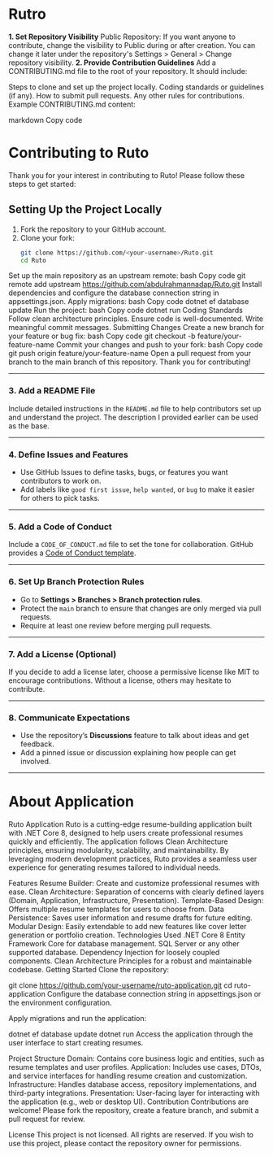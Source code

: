 # Rutro

**1. Set Repository Visibility**
Public Repository: If you want anyone to contribute, change the visibility to Public during or after creation.
You can change it later under the repository's Settings > General > Change repository visibility.
**2. Provide Contribution Guidelines**
Add a CONTRIBUTING.md file to the root of your repository. It should include:

Steps to clone and set up the project locally.
Coding standards or guidelines (if any).
How to submit pull requests.
Any other rules for contributions.
Example CONTRIBUTING.md content:

markdown
Copy code
# Contributing to Ruto

Thank you for your interest in contributing to Ruto! Please follow these steps to get started:

## Setting Up the Project Locally
1. Fork the repository to your GitHub account.
2. Clone your fork:
   ```bash
   git clone https://github.com/<your-username>/Ruto.git
   cd Ruto
Set up the main repository as an upstream remote:
bash
Copy code
git remote add upstream https://github.com/abdulrahmannadap/Ruto.git
Install dependencies and configure the database connection string in appsettings.json.
Apply migrations:
bash
Copy code
dotnet ef database update
Run the project:
bash
Copy code
dotnet run
Coding Standards
Follow clean architecture principles.
Ensure code is well-documented.
Write meaningful commit messages.
Submitting Changes
Create a new branch for your feature or bug fix:
bash
Copy code
git checkout -b feature/your-feature-name
Commit your changes and push to your fork:
bash
Copy code
git push origin feature/your-feature-name
Open a pull request from your branch to the main branch of this repository.
Thank you for contributing!

---

### 3. **Add a README File**
Include detailed instructions in the `README.md` file to help contributors set up and understand the project. The description I provided earlier can be used as the base.

---

### 4. **Define Issues and Features**
- Use GitHub Issues to define tasks, bugs, or features you want contributors to work on.
- Add labels like `good first issue`, `help wanted`, or `bug` to make it easier for others to pick tasks.

---

### 5. **Add a Code of Conduct**
Include a `CODE_OF_CONDUCT.md` file to set the tone for collaboration. GitHub provides a [Code of Conduct template](https://github.com/github/opensource.guide/blob/main/CODE_OF_CONDUCT.md).

---

### 6. **Set Up Branch Protection Rules**
- Go to **Settings > Branches > Branch protection rules**.
- Protect the `main` branch to ensure that changes are only merged via pull requests.
- Require at least one review before merging pull requests.

---

### 7. **Add a License (Optional)**
If you decide to add a license later, choose a permissive license like MIT to encourage contributions. Without a license, others may hesitate to contribute.

---

### 8. **Communicate Expectations**
- Use the repository’s **Discussions** feature to talk about ideas and get feedback.
- Add a pinned issue or discussion explaining how people can get involved.

---
# About Application


Ruto Application
Ruto is a cutting-edge resume-building application built with .NET Core 8, designed to help users create professional resumes quickly and efficiently. The application follows Clean Architecture principles, ensuring modularity, scalability, and maintainability. By leveraging modern development practices, Ruto provides a seamless user experience for generating resumes tailored to individual needs.

Features
Resume Builder: Create and customize professional resumes with ease.
Clean Architecture: Separation of concerns with clearly defined layers (Domain, Application, Infrastructure, Presentation).
Template-Based Design: Offers multiple resume templates for users to choose from.
Data Persistence: Saves user information and resume drafts for future editing.
Modular Design: Easily extendable to add new features like cover letter generation or portfolio creation.
Technologies Used
.NET Core 8
Entity Framework Core for database management.
SQL Server or any other supported database.
Dependency Injection for loosely coupled components.
Clean Architecture Principles for a robust and maintainable codebase.
Getting Started
Clone the repository:


git clone https://github.com/your-username/ruto-application.git
cd ruto-application
Configure the database connection string in appsettings.json or the environment configuration.

Apply migrations and run the application:


dotnet ef database update
dotnet run
Access the application through the user interface to start creating resumes.

Project Structure
Domain: Contains core business logic and entities, such as resume templates and user profiles.
Application: Includes use cases, DTOs, and service interfaces for handling resume creation and customization.
Infrastructure: Handles database access, repository implementations, and third-party integrations.
Presentation: User-facing layer for interacting with the application (e.g., web or desktop UI).
Contribution
Contributions are welcome! Please fork the repository, create a feature branch, and submit a pull request for review.

License
This project is not licensed. All rights are reserved. If you wish to use this project, please contact the repository owner for permissions.
